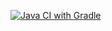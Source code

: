 [![Java CI with Gradle](https://github.com/Dima280489/autotestDZ8/actions/workflows/gradle.yml/badge.svg)](https://github.com/Dima280489/autotestDZ8/actions/workflows/gradle.yml)